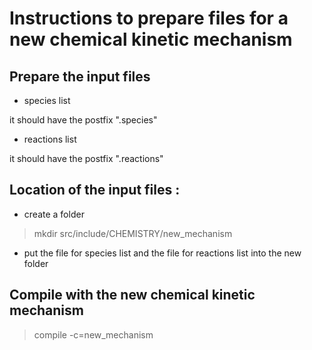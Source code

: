 

# Instructions to prepare files for a new chemical kinetic mechanism


## Prepare the input files

- species list

it should have the postfix ".species"

- reactions list

it should have the postfix ".reactions"

## Location of the input files :

- create a folder

> mkdir src/include/CHEMISTRY/new_mechanism

- put the file for species list and the file for reactions list into the new folder
 

## Compile with the new chemical kinetic mechanism

> compile -c=new_mechanism

